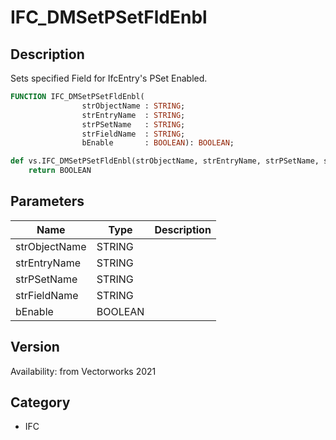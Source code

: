 # IFC_DMSetPSetFldEnbl

## Description
Sets specified Field for IfcEntry's PSet Enabled.

```pascal
FUNCTION IFC_DMSetPSetFldEnbl(
				strObjectName : STRING;
				strEntryName  : STRING;
				strPSetName   : STRING;
				strFieldName  : STRING;
				bEnable       : BOOLEAN): BOOLEAN;
```

```python
def vs.IFC_DMSetPSetFldEnbl(strObjectName, strEntryName, strPSetName, strFieldName, bEnable):
    return BOOLEAN
```

## Parameters
|Name|Type|Description|
|---|---|---|
|strObjectName|STRING|   |
|strEntryName|STRING|   |
|strPSetName|STRING|   |
|strFieldName|STRING|   |
|bEnable|BOOLEAN|   |

## Version
Availability: from Vectorworks 2021

## Category
* IFC

